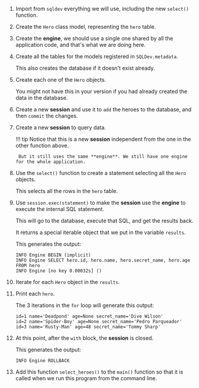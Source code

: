 1. Import from `sqldev` everything we will use, including the new `select()` function.

2. Create the `Hero` class model, representing the `hero` table.

3. Create the **engine**, we should use a single one shared by all the application code, and that's what we are doing here.

4. Create all the tables for the models registered in `SQLDev.metadata`.

    This also creates the database if it doesn't exist already.

5. Create each one of the `Hero` objects.

    You might not have this in your version if you had already created the data in the database.

6. Create a new **session** and use it to `add` the heroes to the database, and then `commit` the changes.

7. Create a new **session** to query data.

    !!! tip
        Notice that this is a new **session** independent from the one in the other function above.

        But it still uses the same **engine**. We still have one engine for the whole application.

8. Use the `select()` function to create a statement selecting all the `Hero` objects.

    This selects all the rows in the `hero` table.

9. Use `session.exec(statement)` to make the **session** use the **engine** to execute the internal SQL statement.

    This will go to the database, execute that SQL, and get the results back.

    It returns a special iterable object that we put in the variable `results`.

    This generates the output:

    ```
    INFO Engine BEGIN (implicit)
    INFO Engine SELECT hero.id, hero.name, hero.secret_name, hero.age
    FROM hero
    INFO Engine [no key 0.00032s] ()
    ```

10. Iterate for each `Hero` object in the `results`.

11. Print each `hero`.

    The 3 iterations in the `for` loop will generate this output:

    ```
    id=1 name='Deadpond' age=None secret_name='Dive Wilson'
    id=2 name='Spider-Boy' age=None secret_name='Pedro Parqueador'
    id=3 name='Rusty-Man' age=48 secret_name='Tommy Sharp'
    ```

12. At this point, after the `with` block, the **session** is closed.

    This generates the output:

    ```
    INFO Engine ROLLBACK
    ```

13. Add this function `select_heroes()` to the `main()` function so that it is called when we run this program from the command line.
